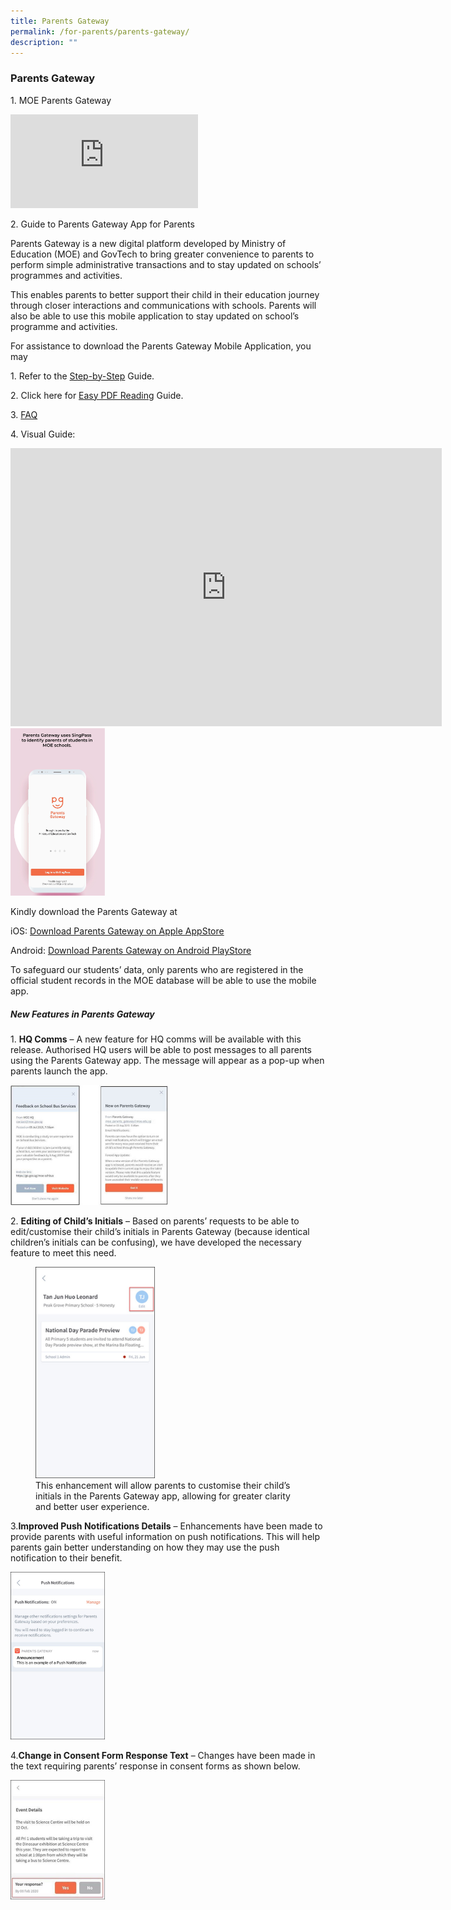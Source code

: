```yaml
---
title: Parents Gateway
permalink: /for-parents/parents-gateway/
description: ""
---
```

### Parents Gateway

1\. MOE Parents Gateway

<iframe width="300" height="150" src="https://www.youtube.com/embed/PCM5o8jAncc" title="MOE Parents Gateway" frameborder="0" allow="accelerometer; autoplay; clipboard-write; encrypted-media; gyroscope; picture-in-picture" allowfullscreen></iframe>

2\. Guide to Parents Gateway App for Parents

Parents Gateway is a new digital platform developed by Ministry of Education (MOE) and GovTech to bring greater convenience to parents to perform simple administrative transactions and to stay updated on schools’ programmes and activities.   

  

This enables parents to better support their child in their education journey through closer interactions and communications with schools. Parents will also be able to use this mobile application to stay updated on school’s programme and activities.

  

For assistance to download the Parents Gateway Mobile Application, you may

  

1\. Refer to the [Step-by-Step](/files/PG%20User%20Guide%20(for%20Parents).pdf) Guide.  
  
2\. Click here for [Easy PDF Reading](/files/PG%20-%20Read%20PDFs%20easily%20on%20mobile.pdf) Guide.

  

3\. [FAQ](/files/PG%20FAQs%20(for%20Parents).pdf)

  

4\. Visual Guide:

<iframe width="690" height="445" src="https://www.youtube.com/embed/tW9jwyuovOo" title="Parents Gateway Onboarding video for Parents" frameborder="0" allow="accelerometer; autoplay; clipboard-write; encrypted-media; gyroscope; picture-in-picture" allowfullscreen></iframe>

<img src="/images/pgw1.png" style="width:30%">

Kindly download the Parents Gateway at 

  

iOS: [Download Parents Gateway on Apple AppStore](https://itunes.apple.com/sg/app/parents-gateway/id1267198708?mt=8)

Android: [Download Parents Gateway on Android PlayStore](https://play.google.com/store/apps/details?id=com.moe.pgp&hl=en_SG) 

  

To safeguard our students’ data, only parents who are registered in the official student records in the MOE database will be able to use the mobile app.

##### New Features in Parents Gateway

1\.  **HQ Comms** – A new feature for HQ comms will be available with this release. Authorised HQ users will be able to post messages to all parents using the Parents Gateway app. The message will appear as a pop-up when parents launch the app.

<img src="/images/pgw2.png" style="width:50%">

2\. **Editing of Child’s Initials** – Based on parents’ requests to be able to edit/customise their child’s initials in Parents Gateway (because identical children’s initials can be confusing), we have developed the necessary feature to meet this need.

<figure><img src="/images/pgw3.png" style="width:45%"><figcaption> This enhancement will allow parents to customise their child’s initials in the Parents Gateway app, allowing for greater clarity and better user experience.</figcaption></figure>

3\.**Improved Push Notifications Details** – Enhancements have been made to provide parents with useful information on push notifications. This will help parents gain better understanding on how they may use the push notification to their benefit.

<img src="/images/pgw4.png" style="width:30%">

4\.**Change in Consent Form Response Text** – Changes have been made in the text requiring parents’ response in consent forms as shown below.

<img src="/images/pgw5.png" style="width:30%">